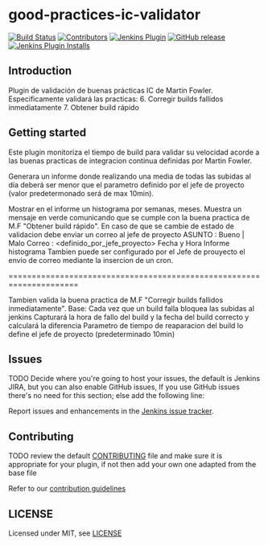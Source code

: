 # good-practices-ic-validator

[![Build Status](https://ci.jenkins.io/job/Plugins/job/good-practices-ic-validator-plugin/job/master/badge/icon)](https://ci.jenkins.io/job/Plugins/job/good-practices-ic-validator-plugin/job/master/)
[![Contributors](https://img.shields.io/github/contributors/jenkinsci/good-practices-ic-validator-plugin.svg)](https://github.com/jenkinsci/good-practices-ic-validator-plugin/graphs/contributors)
[![Jenkins Plugin](https://img.shields.io/jenkins/plugin/v/good-practices-ic-validator.svg)](https://plugins.jenkins.io/good-practices-ic-validator)
[![GitHub release](https://img.shields.io/github/release/jenkinsci/good-practices-ic-validator-plugin.svg?label=changelog)](https://github.com/jenkinsci/good-practices-ic-validator-plugin/releases/latest)
[![Jenkins Plugin Installs](https://img.shields.io/jenkins/plugin/i/good-practices-ic-validator.svg?color=blue)](https://plugins.jenkins.io/good-practices-ic-validator)

## Introduction

Plugin de validación de buenas prácticas IC de Martin Fowler.
Especificamente validará las practicas:
6. Corregir builds fallidos inmediatamente
7. Obtener build rápido


## Getting started

Este plugin monitoriza el tiempo de build para validar su velocidad 
acorde a las buenas practicas de integracion continua definidas por Martin Fowler.

Generara un informe donde realizando una media de todas las subidas al día 
deberá ser menor que el parametro definido por el jefe de proyecto (valor predetermonado será de max 10min).

Mostrar en el informe un histograma por semanas, meses.
Muestra un mensaje en verde comunicando que se cumple con la buena practica de M.F "Obtener build rápido".
En caso de que se cambie de estado de validacion debe enviar un correo al jefe de proyecto
ASUNTO : Bueno | Malo
Correo : <definido_por_jefe_proyecto>
Fecha y Hora
Informe histograma
Tambien puede ser configurado por el Jefe de prouyecto el envio de correo
mediante la insercion de un cron.

=====================================================================

Tambien valida la buena practica de M.F "Corregir builds fallidos inmediatamente".
Base: Cada vez que un build falla bloquea las subidas al jenkins
Capturará la hora de fallo del build y la fecha del build correcto y calculará la diferencia
Parametro de tiempo de reaparacion del build lo define el jefe de proyecto (predeterminado 10min)


## Issues

TODO Decide where you're going to host your issues, the default is Jenkins JIRA, but you can also enable GitHub issues,
If you use GitHub issues there's no need for this section; else add the following line:

Report issues and enhancements in the [Jenkins issue tracker](https://issues.jenkins-ci.org/).

## Contributing

TODO review the default [CONTRIBUTING](https://github.com/jenkinsci/.github/blob/master/CONTRIBUTING.md) file and make sure it is appropriate for your plugin, if not then add your own one adapted from the base file

Refer to our [contribution guidelines](https://github.com/jenkinsci/.github/blob/master/CONTRIBUTING.md)

## LICENSE

Licensed under MIT, see [LICENSE](LICENSE.md)

